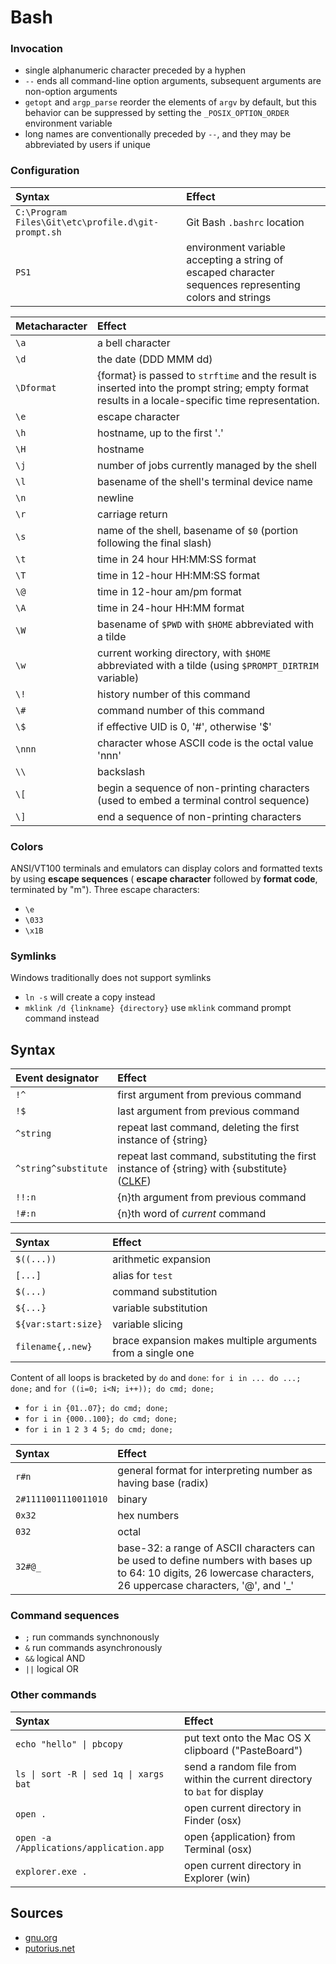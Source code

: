 # Bash

### Invocation
  - single alphanumeric character preceded by a hyphen
  - `--` ends all command-line option arguments, subsequent arguments are non-option arguments
  - `getopt` and `argp_parse` reorder the elements of `argv` by default, but this behavior can be suppressed by setting the `_POSIX_OPTION_ORDER` environment variable
  - long names are conventionally preceded by `--`, and they may be abbreviated by users if unique

### Configuration

Syntax                  | Effect
:---                    | :---
`C:\Program Files\Git\etc\profile.d\git-prompt.sh` | Git Bash `.bashrc` location
`PS1`                   | environment variable accepting a string of escaped character sequences representing colors and strings

Metacharacter           | Effect
:---                    | :---
`\a`                    | a bell character
`\d`                    | the date (DDD MMM dd)
`\Dformat`              | {format} is passed to `strftime` and the result is inserted into the prompt string; empty format results in a locale-specific time representation.
`\e`                    | escape character
`\h`                    | hostname, up to the first '.'
`\H`                    | hostname
`\j`                    | number of jobs currently managed by the shell
`\l`                    | basename of the shell's terminal device name
`\n`                    | newline
`\r`                    | carriage return
`\s`                    | name of the shell, basename of `$0` (portion following the final slash)
`\t`                    | time in 24 hour HH:MM:SS format
`\T`                    | time in 12-hour HH:MM:SS format
`\@`                    | time in 12-hour am/pm format
`\A`                    | time in 24-hour HH:MM format
`\W`                    | basename of `$PWD` with `$HOME` abbreviated with a tilde
`\w`                    | current working directory, with `$HOME` abbreviated with a tilde (using `$PROMPT_DIRTRIM` variable)
`\!`                    | history number of this command
`\#`                    | command number of this command
`\$`                    | if effective UID is 0, '#', otherwise '$'
`\nnn`                  | character whose ASCII code is the octal value 'nnn'
`\\`                    | backslash
`\[`                    | begin a sequence of non-printing characters (used to embed a terminal control sequence)
`\]`                    | end a sequence of non-printing characters

### Colors
ANSI/VT100 terminals and emulators can display colors and formatted texts by using __escape sequences__ ( __escape character__ followed by __format code__, terminated by "m").
Three escape characters:
  - `\e` 
  - `\033`
  - `\x1B`

### Symlinks
Windows traditionally does not support symlinks
- `ln -s` will create a copy instead
- `mklink /d {linkname} {directory}` use `mklink` command prompt command instead

## Syntax

Event designator        | Effect
:---                    | :---
`!^`                    | first argument from previous command 
`!$`                    | last argument from previous command 
`^string`               | repeat last command, deleting the first instance of {string} 
`^string^substitute`    | repeat last command, substituting the first instance of {string} with {substitute} ([CLKF](https://github.com/jasper-zanjani/notes/blob/master/sources.md))
`!!:n`                  | {n}th argument from previous command 
`!#:n`                  | {n}th word of _current_ command

Syntax                  | Effect
:---                    | :---
`$((...))`              | arithmetic expansion
`[...]`                 | alias for `test`
`$(...)`                | command substitution
`${...}`                | variable substitution
`${var:start:size}`     | variable slicing
`filename{,.new}`       | brace expansion makes multiple arguments from a single one

Content of all loops is bracketed by `do` and `done`: `for i in ... do ...; done;` and `for ((i=0; i<N; i++)); do cmd; done;`
  - `for i in {01..07}; do cmd; done;`
  - `for i in {000..100}; do cmd; done;`
  - `for i in 1 2 3 4 5; do cmd; done;`

Syntax                  | Effect
:---                    | :---
`r#n`                   | general format for interpreting number <n> as having base (radix) <r>
`2#1111001110011010`    | binary 
`0x32`                  | hex numbers 
`032`                   | octal 
`32#@_`                 | base-32: a range of ASCII characters can be used to define numbers with bases up to 64: 10 digits, 26 lowercase characters, 26 uppercase characters, '@', and '_' 

### Command sequences
  - `;` run commands synchnonously
  - `&` run commands asynchronously
  - `&&` logical AND
  - `||` logical OR

### Other commands

Syntax                  | Effect
:---                    | :---
`echo "hello" \| pbcopy`| put text onto the Mac OS X clipboard ("PasteBoard") 
`ls \| sort -R \| sed 1q \| xargs bat` | send a random file from within the current directory to `bat` for display 
`open .`                | open current directory in Finder (osx)
`open -a /Applications/application.app` | open {application} from Terminal (osx)
`explorer.exe .`        | open current directory in Explorer (win)

## Sources
  - [gnu.org](https://www.gnu.org/software/libc/manual/html_node/Argument-Syntax.html)
  - [putorius.net](https://www.putorius.net/bash-using-control-operators.html)
